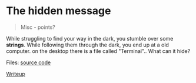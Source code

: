 # The hidden message
> Misc - points?

While struggling to find your way in the dark, you stumble over some <b>strings</b>. While following them through the dark, you end up at a old computer. on the desktop there is a file called "Terminal".. What can it hide?

Files: 
[source code](./scr/)

[Writeup](./writeup.md) 
